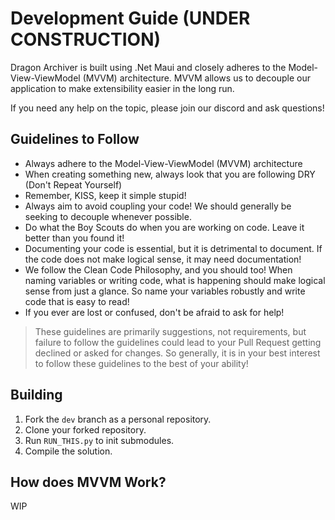 # Development Guide (UNDER CONSTRUCTION)

Dragon Archiver is built using .Net Maui and closely adheres to the Model-View-ViewModel (MVVM) architecture. MVVM allows us to decouple our application to make extensibility easier in the long run.

If you need any help on the topic, please join our discord and ask questions!

## Guidelines to Follow

- Always adhere to the Model-View-ViewModel (MVVM) architecture
- When creating something new, always look that you are following DRY (Don't Repeat Yourself)
- Remember, KISS, keep it simple stupid!
- Always aim to avoid coupling your code! We should generally be seeking to decouple whenever possible.
- Do what the Boy Scouts do when you are working on code. Leave it better than you found it!
- Documenting your code is essential, but it is detrimental to document. If the code does not make logical sense, it may need documentation!
- We follow the Clean Code Philosophy, and you should too! When naming variables or writing code, what is happening should make logical sense from just a glance. So name your variables robustly and write code that is easy to read!
- If you ever are lost or confused, don't be afraid to ask for help!

> These guidelines are primarily suggestions, not requirements, but failure to follow the guidelines could lead to your Pull Request getting declined or asked for changes. So generally, it is in your best interest to follow these guidelines to the best of your ability!

## Building

1. Fork the `dev` branch as a personal repository.
2. Clone your forked repository.
3. Run `RUN_THIS.py` to init submodules.
4. Compile the solution.

## How does MVVM Work?

WIP
